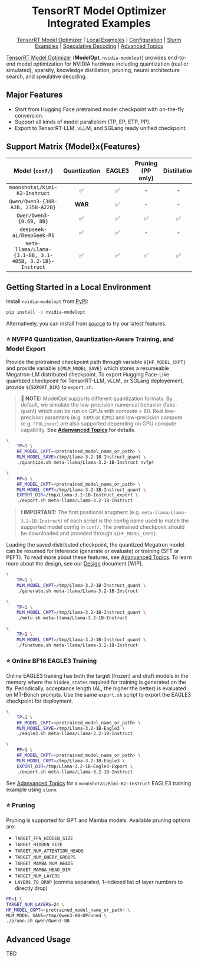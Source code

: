 <div align="center">

# TensorRT Model Optimizer Integrated Examples


[TensorRT Model Optimizer](https://github.com/NVIDIA/TensorRT-Model-Optimizer) |
[Local Examples](#getting-started-in-a-local-environment) |
[Configuration](ADVANCED.md#learn-more-about-configuration) |
[Slurm Examples](ADVANCED.md#slurm-examples) |
[Speculative Decoding](speculative.md) |
[Advanced Topics](ADVANCED.md)

</div>

[TensorRT Model Optimizer](https://github.com/NVIDIA/TensorRT-Model-Optimizer) (**ModelOpt**, `nvidia-modelopt`)
provides end-to-end model optimization for
NVIDIA hardware including quantization (real or simulated), sparsity, knowledge distillation, pruning,
neural architecture search, and speulative decoding.


## Major Features

- Start from Hugging Face pretrained model checkpoint with on-the-fly conversion.
- Support all kinds of model parallelism (TP, EP, ETP, PP).
- Export to TensorRT-LLM, vLLM, and SGLang ready unified checkpoint.

## Support Matrix {Model}x{Features}

| Model (`conf/`) | Quantization | EAGLE3 | Pruning (PP only) | Distillation |
| :---: | :---: | :---: | :---: | :---: |
| `moonshotai/Kimi-K2-Instruct` | ✅ | ✅ | - | - |
| `Qwen/Qwen3-{30B-A3B, 235B-A22B}` | **WAR** | ✅ | - | - |
| `Qwen/Qwen3-{0.6B, 8B}` | ✅ | ✅ | ✅ | ✅ |
| `deepseek-ai/DeepSeek-R1` | ✅ | ✅ | - | - |
| `meta-llama/Llama-{3.1-8B, 3.1-405B, 3.2-1B}-Instruct` | ✅ | ✅ | ✅ | ✅ |

## Getting Started in a Local Environment

Install `nvidia-modelopt` from [PyPI](https://pypi.org/project/nvidia-modelopt/):
```sh
pip install -U nvidia-modelopt
```
Alternatively, you can install from [source](https://github.com/NVIDIA/TensorRT-Model-Optimizer)
to try our latest features.


### ⭐ NVFP4 Quantization, Qauntization-Aware Training, and Model Export

Provide the pretrained checkpoint path through variable `${HF_MODEL_CKPT}` and provide variable
`${MLM_MODEL_SAVE}` which stores a resumeable Megatron-LM distributed checkpoint. To export
Hugging Face-Like quantized checkpoint for TensorRT-LLM, vLLM, or SGLang deployement,
provide `${EXPORT_DIR}` to `export.sh`.

> **📙 NOTE:** ModelOpt supports different quantization formats. By default, we simulate the
> low-precision numerical behavior (fake-quant) which can be run on GPUs with compute > 80.
> Real low-precision paramters (e.g. `E4M3` or `E2M1`)
> and low-precision compute (e.g. `FP8Linear`) are also supported depending on GPU compute capability.
> **See [Adanvanced Topics](advanced.md) for details**.

```sh
\
    TP=1 \
    HF_MODEL_CKPT=<pretrained_model_name_or_path> \
    MLM_MODEL_SAVE=/tmp/Llama-3.2-1B-Instruct_quant \
    ./quantize.sh meta-llama/Llama-3.2-1B-Instruct nvfp4

\
    PP=1 \
    HF_MODEL_CKPT=<pretrained_model_name_or_path> \
    MLM_MODEL_CKPT=/tmp/Llama-3.2-1B-Instruct_quant \
    EXPORT_DIR=/tmp/Llama-3.2-1B-Instruct_export \
    ./export.sh meta-llama/Llama-3.2-1B-Instruct
```

> **❗ IMPORTANT:** The first positional arugment (e.g. `meta-llama/Llama-3.2-1B-Instruct`) of each script
> is the config name used to match the supported model config in `conf/`. The pretrained checkpoint should
> be downloaded and provided through `${HF_MODEL_CKPT}`.

Loading the saved distributed checkpoint, the quantized Megatron model can be resumed for inference
(generate or evaluate) or training (SFT or PEFT). To read more about these features, see
[Adanvanced Topics](advanced.md). To learn more about the design, see our [Design]() document [WIP].

```sh
\
    TP=1 \
    MLM_MODEL_CKPT=/tmp/Llama-3.2-1B-Instruct_quant \
    ./generate.sh meta-llama/Llama-3.2-1B-Instruct

\
    TP=1 \
    MLM_MODEL_CKPT=/tmp/Llama-3.2-1B-Instruct_quant \
    ./mmlu.sh meta-llama/Llama-3.2-1B-Instruct

\
    TP=1 \
    MLM_MODEL_CKPT=/tmp/Llama-3.2-1B-Instruct_quant \
    ./finetune.sh meta-llama/Llama-3.2-1B-Instruct
```

### ⭐ Online BF16 EAGLE3 Training

Online EAGLE3 training has both the target (frozen) and draft models in the memory where the `hidden_states`
required for training is generated on the fly. Periodically, acceptance length (AL, the higher the better) is
evaluated on MT-Bench prompts. Use the same `export.sh` script to export the EAGLE3 checkpoint for
deployment.

```sh
\
    TP=1 \
    HF_MODEL_CKPT=<pretrained_model_name_or_path> \
    MLM_MODEL_SAVE=/tmp/Llama-3.2-1B-Eagle3 \
    ./eagle3.sh meta-llama/Llama-3.2-1B-Instruct

\
    PP=1 \
    HF_MODEL_CKPT=<pretrained_model_name_or_path> \
    MLM_MODEL_CKPT=/tmp/Llama-3.2-1B-Eagle3 \
    EXPORT_DIR=/tmp/Llama-3.2-1B-Eagle3-Export \
    ./export.sh meta-llama/Llama-3.2-1B-Instruct
```

See [Adanvanced Topics](ADVANCED.md) for a `moonshotai/Kimi-K2-Instruct` EAGLE3 training example using `slurm`.

### ⭐ Pruning

Pruning is supported for GPT and Mamba models. Available pruning options are:
- `TARGET_FFN_HIDDEN_SIZE`
- `TARGET_HIDDEN_SIZE`
- `TARGET_NUM_ATTENTION_HEADS`
- `TARGET_NUM_QUERY_GROUPS`
- `TARGET_MAMBA_NUM_HEADS`
- `TARGET_MAMBA_HEAD_DIM`
- `TARGET_NUM_LAYERS`
- `LAYERS_TO_DROP` (comma separated, 1-indexed list of layer numbers to directly drop)

```sh
PP=1 \
TARGET_NUM_LAYERS=24 \
HF_MODEL_CKPT=<pretrained_model_name_or_path> \
MLM_MODEL_SAVE=/tmp/Qwen3-8B-DPruned \
./prune.sh qwen/Qwen3-8B
```

## Advanced Usage
TBD

